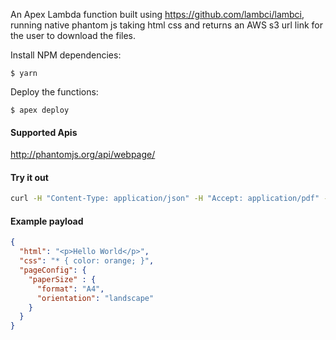 An Apex Lambda function built using https://github.com/lambci/lambci, running native phantom js taking html css and returns an AWS s3 url link for the user to download the files.

Install NPM dependencies:

```
$ yarn
```

Deploy the functions:

```
$ apex deploy
```

#### Supported Apis
http://phantomjs.org/api/webpage/

#### Try it out
```bash
curl -H "Content-Type: application/json" -H "Accept: application/pdf" -X POST -d '{ "html": "<p>Hello World</p>", "css": "* { color: orange; }",  "pageConfig": { "paperSize" : { "format": "A4", "orientation": "landscape" } } }' https://8i6ymbqx15.execute-api.us-east-1.amazonaws.com/dev > ~/Desktop/output.pdf
```

#### Example payload
```json
{
  "html": "<p>Hello World</p>",
  "css": "* { color: orange; }",
  "pageConfig": {
    "paperSize" : {
      "format": "A4",
      "orientation": "landscape"
    }
  }
}
```
